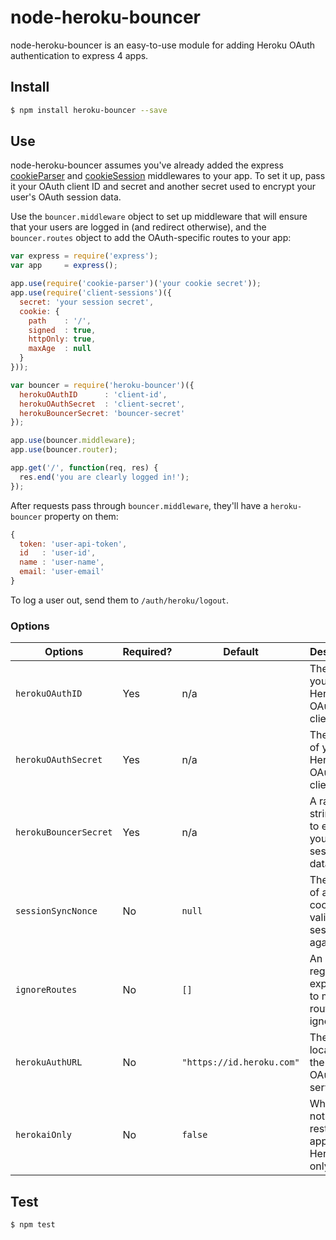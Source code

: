 # node-heroku-bouncer

node-heroku-bouncer is an easy-to-use module for adding Heroku OAuth
authentication to express 4 apps.

## Install

```sh
$ npm install heroku-bouncer --save
```

## Use

node-heroku-bouncer assumes you've already added the express
[cookieParser][cookieParser] and [cookieSession][cookieSession] middlewares to
your app. To set it up, pass it your OAuth client ID and secret and another
secret used to encrypt your user's OAuth session data.

Use the `bouncer.middleware` object to set up middleware that will ensure that
your users are logged in (and redirect otherwise), and the `bouncer.routes`
object to add the OAuth-specific routes to your app:

```javascript
var express = require('express');
var app     = express();

app.use(require('cookie-parser')('your cookie secret'));
app.use(require('client-sessions')({
  secret: 'your session secret',
  cookie: {
    path    : '/',
    signed  : true,
    httpOnly: true,
    maxAge  : null
  }
}));

var bouncer = require('heroku-bouncer')({
  herokuOAuthID      : 'client-id',
  herokuOAuthSecret  : 'client-secret',
  herokuBouncerSecret: 'bouncer-secret'
});

app.use(bouncer.middleware);
app.use(bouncer.router);

app.get('/', function(req, res) {
  res.end('you are clearly logged in!');
});
```

After requests pass through `bouncer.middleware`, they'll have a
`heroku-bouncer` property on them:

```javascript
{
  token: 'user-api-token',
  id   : 'user-id',
  name : 'user-name',
  email: 'user-email'
}
```

To log a user out, send them to `/auth/heroku/logout`.

### Options

| Options | Required? | Default | Description |
|---------|-----------|---------|-------------|
| `herokuOAuthID` | Yes | n/a | The ID of your Heroku OAuth client |
| `herokuOAuthSecret` | Yes | n/a | The secret of your Heroku OAuth client |
| `herokuBouncerSecret` | Yes | n/a | A random string used to encrypt your user session data |
| `sessionSyncNonce` | No | `null` | The name of a nonce cookie to validate sessions against |
| `ignoreRoutes` | No | `[]` | An array of regular expressions to match routes to be ignored |
| `herokuAuthURL` | No | `"https://id.heroku.com"` | The location of the Heroku OAuth server |
| `herokaiOnly` | No | `false` | Whether or not to restrict the app to Herokai only |

## Test

```sh
$ npm test
```

[cookieParser]:  http://expressjs.com/3x/api.html#cookieParser
[cookieSession]: http://expressjs.com/3x/api.html#cookieSession
